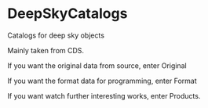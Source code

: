 # DeepSkyCatalogs
Catalogs for deep sky objects

Mainly taken from CDS.

If you want the original data from source, enter Original

If you want the format data for programming, enter Format

If you want watch further interesting works, enter Products.



